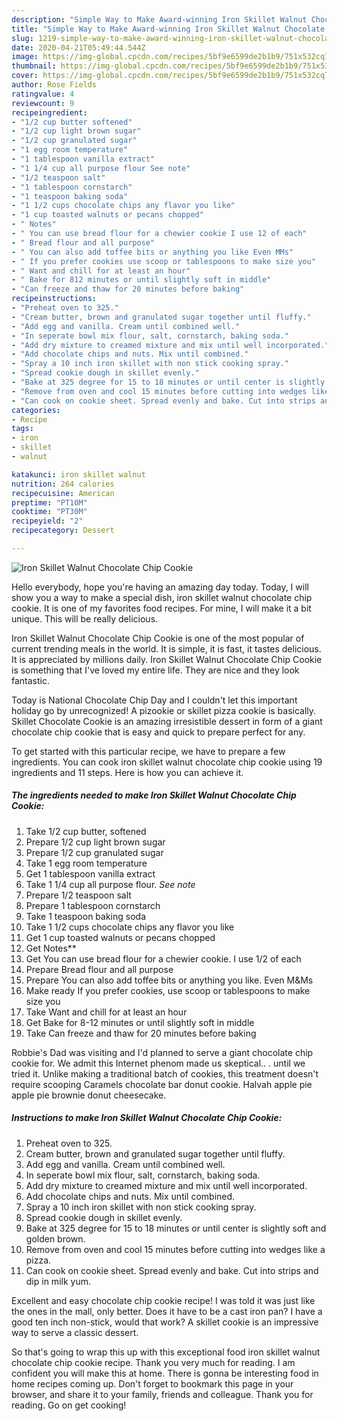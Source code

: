 ```yaml
---
description: "Simple Way to Make Award-winning Iron Skillet Walnut Chocolate Chip Cookie"
title: "Simple Way to Make Award-winning Iron Skillet Walnut Chocolate Chip Cookie"
slug: 1219-simple-way-to-make-award-winning-iron-skillet-walnut-chocolate-chip-cookie
date: 2020-04-21T05:49:44.544Z
image: https://img-global.cpcdn.com/recipes/5bf9e6599de2b1b9/751x532cq70/iron-skillet-walnut-chocolate-chip-cookie-recipe-main-photo.jpg
thumbnail: https://img-global.cpcdn.com/recipes/5bf9e6599de2b1b9/751x532cq70/iron-skillet-walnut-chocolate-chip-cookie-recipe-main-photo.jpg
cover: https://img-global.cpcdn.com/recipes/5bf9e6599de2b1b9/751x532cq70/iron-skillet-walnut-chocolate-chip-cookie-recipe-main-photo.jpg
author: Rose Fields
ratingvalue: 4
reviewcount: 9
recipeingredient:
- "1/2 cup butter softened"
- "1/2 cup light brown sugar"
- "1/2 cup granulated sugar"
- "1 egg room temperature"
- "1 tablespoon vanilla extract"
- "1 1/4 cup all purpose flour See note"
- "1/2 teaspoon salt"
- "1 tablespoon cornstarch"
- "1 teaspoon baking soda"
- "1 1/2 cups chocolate chips any flavor you like"
- "1 cup toasted walnuts or pecans chopped"
- " Notes"
- " You can use bread flour for a chewier cookie I use 12 of each"
- " Bread flour and all purpose"
- " You can also add toffee bits or anything you like Even MMs"
- " If you prefer cookies use scoop or tablespoons to make size you"
- " Want and chill for at least an hour"
- " Bake for 812 minutes or until slightly soft in middle"
- "Can freeze and thaw for 20 minutes before baking"
recipeinstructions:
- "Preheat oven to 325."
- "Cream butter, brown and granulated sugar together until fluffy."
- "Add egg and vanilla. Cream until combined well."
- "In seperate bowl mix flour, salt, cornstarch, baking soda."
- "Add dry mixture to creamed mixture and mix until well incorporated."
- "Add chocolate chips and nuts. Mix until combined."
- "Spray a 10 inch iron skillet with non stick cooking spray."
- "Spread cookie dough in skillet evenly."
- "Bake at 325 degree for 15 to 18 minutes or until center is slightly soft and golden brown."
- "Remove from oven and cool 15 minutes before cutting into wedges like a pizza."
- "Can cook on cookie sheet. Spread evenly and bake. Cut into strips and dip in milk yum."
categories:
- Recipe
tags:
- iron
- skillet
- walnut

katakunci: iron skillet walnut 
nutrition: 264 calories
recipecuisine: American
preptime: "PT10M"
cooktime: "PT30M"
recipeyield: "2"
recipecategory: Dessert

---
```



![Iron Skillet Walnut Chocolate Chip Cookie](https://img-global.cpcdn.com/recipes/5bf9e6599de2b1b9/751x532cq70/iron-skillet-walnut-chocolate-chip-cookie-recipe-main-photo.jpg)

Hello everybody, hope you're having an amazing day today. Today, I will show you a way to make a special dish, iron skillet walnut chocolate chip cookie. It is one of my favorites food recipes. For mine, I will make it a bit unique. This will be really delicious.

Iron Skillet Walnut Chocolate Chip Cookie is one of the most popular of current trending meals in the world. It is simple, it is fast, it tastes delicious. It is appreciated by millions daily. Iron Skillet Walnut Chocolate Chip Cookie is something that I've loved my entire life. They are nice and they look fantastic.

Today is National Chocolate Chip Day and I couldn&#39;t let this important holiday go by unrecognized! A pizookie or skillet pizza cookie is basically. Skillet Chocolate Cookie is an amazing irresistible dessert in form of a giant chocolate chip cookie that is easy and quick to prepare perfect for any.


To get started with this particular recipe, we have to prepare a few ingredients. You can cook iron skillet walnut chocolate chip cookie using 19 ingredients and 11 steps. Here is how you can achieve it.

<!--inarticleads1-->

##### The ingredients needed to make Iron Skillet Walnut Chocolate Chip Cookie:

1. Take 1/2 cup butter, softened
1. Prepare 1/2 cup light brown sugar
1. Prepare 1/2 cup granulated sugar
1. Take 1 egg room temperature
1. Get 1 tablespoon vanilla extract
1. Take 1 1/4 cup all purpose flour. *See note*
1. Prepare 1/2 teaspoon salt
1. Prepare 1 tablespoon cornstarch
1. Take 1 teaspoon baking soda
1. Take 1 1/2 cups chocolate chips any flavor you like
1. Get 1 cup toasted walnuts or pecans chopped
1. Get  Notes**
1. Get  You can use bread flour for a chewier cookie. I use 1/2 of each
1. Prepare  Bread flour and all purpose
1. Prepare  You can also add toffee bits or anything you like. Even M&amp;Ms
1. Make ready  If you prefer cookies, use scoop or tablespoons to make size you
1. Take  Want and chill for at least an hour
1. Get  Bake for 8-12 minutes or until slightly soft in middle
1. Take Can freeze and thaw for 20 minutes before baking


Robbie&#39;s Dad was visiting and I&#39;d planned to serve a giant chocolate chip cookie for. We admit this Internet phenom made us skeptical.. . until we tried it. Unlike making a traditional batch of cookies, this treatment doesn&#39;t require scooping Caramels chocolate bar donut cookie. Halvah apple pie apple pie brownie donut cheesecake. 

<!--inarticleads2-->

##### Instructions to make Iron Skillet Walnut Chocolate Chip Cookie:

1. Preheat oven to 325.
1. Cream butter, brown and granulated sugar together until fluffy.
1. Add egg and vanilla. Cream until combined well.
1. In seperate bowl mix flour, salt, cornstarch, baking soda.
1. Add dry mixture to creamed mixture and mix until well incorporated.
1. Add chocolate chips and nuts. Mix until combined.
1. Spray a 10 inch iron skillet with non stick cooking spray.
1. Spread cookie dough in skillet evenly.
1. Bake at 325 degree for 15 to 18 minutes or until center is slightly soft and golden brown.
1. Remove from oven and cool 15 minutes before cutting into wedges like a pizza.
1. Can cook on cookie sheet. Spread evenly and bake. Cut into strips and dip in milk yum.


Excellent and easy chocolate chip cookie recipe! I was told it was just like the ones in the mall, only better. Does it have to be a cast iron pan? I have a good ten inch non-stick, would that work? A skillet cookie is an impressive way to serve a classic dessert. 

So that's going to wrap this up with this exceptional food iron skillet walnut chocolate chip cookie recipe. Thank you very much for reading. I am confident you will make this at home. There is gonna be interesting food in home recipes coming up. Don't forget to bookmark this page in your browser, and share it to your family, friends and colleague. Thank you for reading. Go on get cooking!
